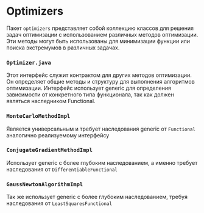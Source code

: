 # Optimizers

Пакет `optimizers` представляет собой коллекцию классов для решения задач оптимизации с использованием различных методов
оптимизации. Эти методы могут быть использованы для минимизации функции или поиска экстремумов в различных задачах.

### `Optimizer.java`

Этот интерфейс служит контрактом для других методов оптимизации.
Он определяет общие методы и структуру для выполнения алгоритмов оптимизации.
Интерфейс использует generic для определения зависимости от конкретного типа функционала, так как должен являться
наследником Functional.

### `MonteCarloMethodImpl`

Является универсальным и требует наследования generic от `Functional` аналогично реализуемому интерфейсу

### `ConjugateGradientMethodImpl`

Использует generic с более глубоким наследованием, а именно требует наследования от `DifferentiableFunctional`

### `GaussNewtonAlgorithmImpl`

Так же использует generic с более глубоким наследованием, требуя наследования от `LeastSquaresFunctional`
